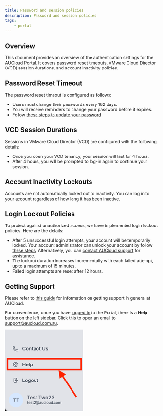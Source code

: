 ```yaml
---
title: Password and session policies
description: Password and session policies
tags:
    - portal
---
```


## Overview

This document provides an overview of the authentication settings for the AUCloud Portal. It covers password reset timeouts, VMware Cloud Director (VCD) session durations, and account inactivity policies.

## Password Reset Timeout

The password reset timeout is configured as follows:

- Users must change their passwords every 182 days.
- You will receive reminders to change your password before it expires.
- Follow [these steps to update your password](./portal-account-self-mgmt.md#updating-your-password)

## VCD Session Durations

Sessions in VMware Cloud Director (VCD) are configured with the following details:

- Once you open your VCD tenancy, your session will last for 4 hours.
- After 4 hours, you will be prompted to log-in again to continue your session.

## Account Inactivity Lockouts

Accounts are not automatically locked out to inactivity. You can log in to your account regardless of how long it has been inactive.

## Login Lockout Policies

To protect against unauthorized access, we have implemented login lockout policies. Here are the details:

- After 5 unsuccessful login attempts, your account will be temporarily locked. Your account administrator can unlock your account by follow [these steps](./portal-users-mgmt.md#unlocking-an-account).  Alternatively, you can [contact AUCloud support](../support/index.md) for assistance.
- The lockout duration increases incrementally with each failed attempt, up to a maximum of 15 minutes.
- Failed login attempts are reset after 12 hours.

## Getting Support

Please refer to [this guide](../support/index.md) for information on getting support in general at AUCloud.

For convenience, once you have [logged in](./portal-login.md) to the Portal, there is a **Help** button on the left sidebar. Click this to open an email to [support@aucloud.com.au](mailto:support@aucloud.com.au).
  
  ![Help](./assets/help.png)
